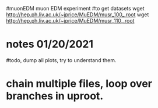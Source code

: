 #muonEDM
 muon EDM experiment
#to get datasets
wget http://hep.ph.liv.ac.uk/~jprice/MuEDM/musr_100_.root
wget http://hep.ph.liv.ac.uk/~jprice/MuEDM/musr_110_.root
# notes 01/20/2021
#todo, dump all plots, try to understand them. 
# chain multiple files, loop over branches in uproot.
